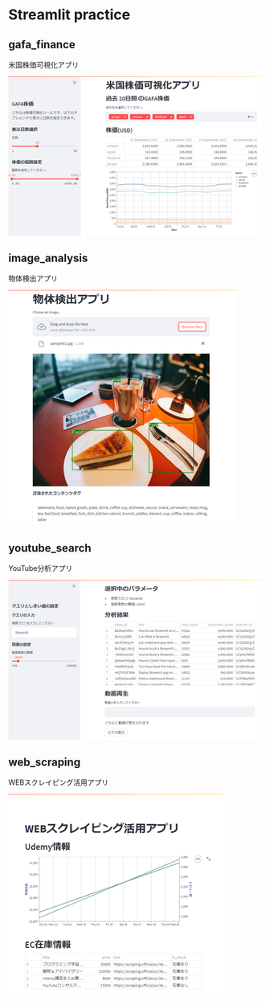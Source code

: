 # Streamlit practice
## gafa_finance

米国株価可視化アプリ

![米国株価可視化アプリの画面](./gafa_finance/main.png)

## image_analysis

物体検出アプリ

![物体検出アプリの画面](./image_analysis/main.png)

## youtube_search

YouTube分析アプリ

![YouTube分析アプリ](./youtube_search/main.png)

## web_scraping

WEBスクレイピング活用アプリ

![WEBスクレイピング活用アプリ](./web_scraping/main.png)